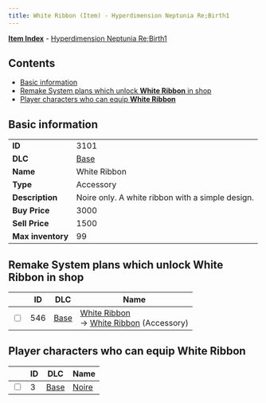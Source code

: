 ```yaml
---
title: White Ribbon (Item) - Hyperdimension Neptunia Re;Birth1
---
```


[**Item Index**](/neptunia/rb1/item/index.html) - [Hyperdimension Neptunia Re;Birth1](/neptunia/rb1)

## Contents

- [Basic information](#basic-information)
- [Remake System plans which unlock **White Ribbon** in shop](#remake-system-plans-which-unlock-white-ribbon-in-shop)
- [Player characters who can equip **White Ribbon**](#player-characters-who-can-equip-white-ribbon)
## Basic information

|   |   |
| -- | -- |
| **ID** | 3101 |
| **DLC** | [Base](/neptunia/rb1/dlc/1-base.html) |
| **Name** | White Ribbon |
| **Type** | Accessory |
| **Description** | Noire only. A white ribbon with a simple design. |
| **Buy Price** | 3000 |
| **Sell Price** | 1500 |
| **Max inventory** | 99 |


## Remake System plans which unlock **White Ribbon** in shop

|    | ID | DLC | Name |
| -- | -- | --- | ---- |
| <input type="checkbox" id="rb1-remake-1-546" class="trackbox" /> | 546 | [Base](/neptunia/rb1/dlc/1-base.html) | [White Ribbon](/neptunia/rb1/remake/1-546-white-ribbon.html)<br /> → [White Ribbon](/neptunia/rb1/item/1-3101-white-ribbon.html) (Accessory) |


## Player characters who can equip **White Ribbon**

|    | ID | DLC | Name |
| -- | -- | --- | ---- |
| <input type="checkbox" id="rb1-player-1-3" class="trackbox" /> | 3 | [Base](/neptunia/rb1/dlc/1-base.html) | [Noire](/neptunia/rb1/player/1-3-noire.html) |
